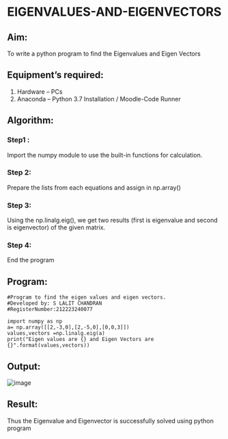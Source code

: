 # EIGENVALUES-AND-EIGENVECTORS
## Aim:
To write a python program to find the Eigenvalues and Eigen Vectors
## Equipment’s required:
1. 	Hardware – PCs
2. 	Anaconda – Python 3.7 Installation / Moodle-Code Runner
## Algorithm:
### Step1 : 
Import the numpy module to use the built-in functions for calculation.
### Step 2: 
Prepare the lists from each equations and assign in np.array()
### Step 3: 
Using the np.linalg.eig(),  we get two results (first is eigenvalue and second is eigenvector) of the given matrix.
### Step 4: 
End the program

## Program:
```
#Program to find the eigen values and eigen vectors.
#Developed by: S LALIT CHANDRAN
#RegisterNumber:212223240077

import numpy as np
a= np.array([[2,-3,0],[2,-5,0],[0,0,3]])
values,vectors =np.linalg.eig(a)
print("Eigen values are {} and Eigen Vectors are {}".format(values,vectors))
```
## Output:
![image](https://github.com/lalitchandran/EIGENVALUES-AND-EIGENVECTORS/assets/137707725/cafd158e-0fdf-4b83-bb9e-54c7ce8d5782)

## Result:
Thus the Eigenvalue and Eigenvector is successfully solved using python program
